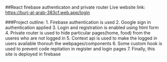 ##React firebase authenticaton and private router
Live website link: https://burj-al-arab-383cf.web.app/login

###Project outline:
    1. Firebase authentication is used
    2. Google sign in authentication applied
    3. Login and registration is enabled using html form
    4. Private router is used to hide particular pages(home, food) from the useres who are not logged in
    5. Context api is used to make the logged in users available thorouh the webpages/components
    6. Some custom hook is used to prevent code repitation in register and login pages
    7. Finally, this site is deployed in firebase